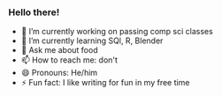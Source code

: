 ### Hello there!

- 🔭 I’m currently working on passing comp sci classes
- 🌱 I’m currently learning SQl, R, Blender
- 💬 Ask me about food
- 📫 How to reach me: don't
- 😄 Pronouns: He/him
- ⚡ Fun fact: I like writing for fun in my free time 
